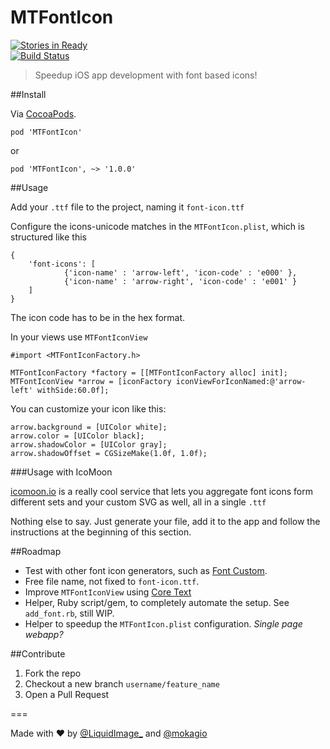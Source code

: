 MTFontIcon
==========

[![Stories in Ready](https://badge.waffle.io/mokagio/MTFontIcon.png)](http://waffle.io/mokagio/MTFontIcon)
<br/>
[![Build Status](https://travis-ci.org/mokagio/MTFontIcon.png)](https://travis-ci.org/mokagio/MTFontIcon.png)

> Speedup iOS app development with font based icons!

##Install

Via [CocoaPods](http://cocoapods.org).

	pod 'MTFontIcon'

or

	pod 'MTFontIcon', ~> '1.0.0'

##Usage

Add your `.ttf` file to the project, naming it `font-icon.ttf`

Configure the icons-unicode matches in the `MTFontIcon.plist`, which is structured like this

	{
		'font-icons': [
				{'icon-name' : 'arrow-left', 'icon-code' : 'e000' },
				{'icon-name' : 'arrow-right', 'icon-code' : 'e001' }
		]
	}
	
The icon code has to be in the hex format.

In your views use `MTFontIconView`

	#import <MTFontIconFactory.h>
	
	MTFontIconFactory *factory = [[MTFontIconFactory alloc] init];
	MTFontIconView *arrow = [iconFactory iconViewForIconNamed:@'arrow-left' withSide:60.0f];

You can customize your icon like this:

	arrow.background = [UIColor white];
	arrow.color = [UIColor black];
	arrow.shadowColor = [UIColor gray];
	arrow.shadowOffset = CGSizeMake(1.0f, 1.0f);

###Usage with IcoMoon

[icomoon.io](http://icomoon.io) is a really cool service that lets you aggregate font icons form different sets and your custom SVG as well, all in a single `.ttf`

Nothing else to say. Just generate your file, add it to the app and follow the instructions at the beginning of this section.

##Roadmap

* Test with other font icon generators, such as [Font Custom](http://fontcustom.com/).
* Free file name, not fixed to `font-icon.ttf`.
* Improve `MTFontIconView` using [Core Text](https://developer.apple.com/library/ios/documentation/StringsTextFonts/Conceptual/CoreText_Programming/Introduction/Introduction.html)
* Helper, Ruby script/gem, to completely automate the setup. See `add_font.rb`, still WIP.
* Helper to speedup the `MTFontIcon.plist` configuration. _Single page webapp?_

##Contribute

1. Fork the repo
2. Checkout a new branch `username/feature_name`
3. Open a Pull Request

===

Made with &#x2665; by [@LiquidImage_](https://twitter.com/liquidimage_/) and [@mokagio](https://twitter.com/mokagio)
